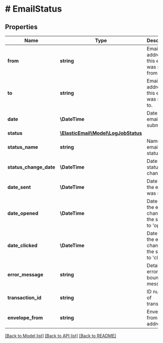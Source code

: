 # # EmailStatus

## Properties

Name | Type | Description | Notes
------------ | ------------- | ------------- | -------------
**from** | **string** | Email address this email was sent from. | [optional]
**to** | **string** | Email address this email was sent to. | [optional]
**date** | **\DateTime** | Date the email was submitted. | [optional]
**status** | [**\ElasticEmail\Model\LogJobStatus**](LogJobStatus.md) |  | [optional]
**status_name** | **string** | Name of email&#39;s status | [optional]
**status_change_date** | **\DateTime** | Date of last status change. | [optional]
**date_sent** | **\DateTime** | Date when the email was sent | [optional]
**date_opened** | **\DateTime** | Date when the email changed the status to &#39;opened&#39; | [optional]
**date_clicked** | **\DateTime** | Date when the email changed the status to &#39;clicked&#39; | [optional]
**error_message** | **string** | Detailed error or bounced message. | [optional]
**transaction_id** | **string** | ID number of transaction | [optional]
**envelope_from** | **string** | Envelope from address | [optional]

[[Back to Model list]](../../README.md#models) [[Back to API list]](../../README.md#endpoints) [[Back to README]](../../README.md)
